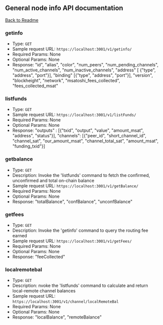 ## General node info API documentation
[Back to Readme](../README.md)

### getinfo
- Type: `GET`
- Sample request URL: `https://localhost:3001/v1/getinfo/`
- Required Params: None
- Optional Params: None
- Response:
"id", "alias", "color", "num_peers", "num_pending_channels", "num_active_channels", "num_inactive_channels", "address" [ {"type", "address", "port"}], "binding" [{"type", "address", "port"}], "version", "blockheight", "network", "msatoshi_fees_collected", "fees_collected_msat"

### listfunds
- Type: `GET`
- Sample request URL: `https://localhost:3001/v1/listFunds/`
- Required Params: None
- Optional Params: None
- Response:
"outputs" : [{"txid", "output", "value", "amount_msat", "address", "status"}], "channels": [{"peer_id", "short_channel_id", "channel_sat", "our_amount_msat", "channel_total_sat", "amount_msat", "funding_txid"}]

### getbalance
- Type: `GET`
- Description: Invoke the 'listfunds' command to fetch the confirmed, unconfirmed and total on-chain balance
- Sample request URL: `https://localhost:3001/v1/getBalance/`
- Required Params: None
- Optional Params: None
- Response:
"totalBalance", "confBalance", "unconfBalance"

### getfees
- Type: `GET`
- Description: Invoke the 'getinfo' command to query the routing fee earned
- Sample request URL: `https://localhost:3001/v1/getFees/`
- Required Params: None
- Optional Params: None
- Response:
"feeCollected"

### localremotebal
- Type: `GET`
- Description: nvoke the 'listfunds' command to calculate and return local-remote channel balances
- Sample request URL: `https://localhost:3001/v1/channel/localRemoteBal`
- Required Params: None
- Optional Params: None
- Response:
"localBalance", "remoteBalance"